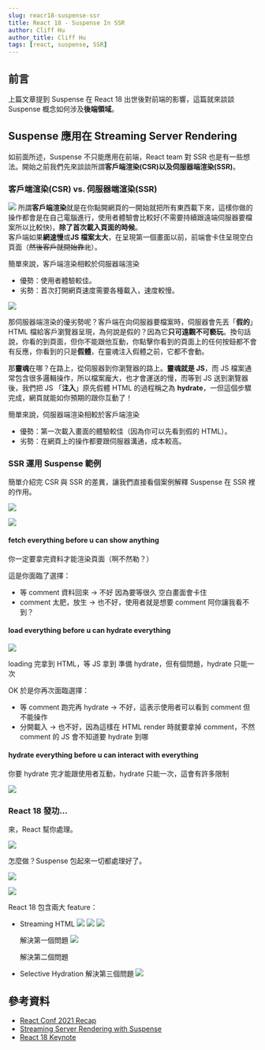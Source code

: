 ```yaml
---
slug: reacr18-suspense-ssr
title: React 18 - Suspense In SSR
author: Cliff Hu
author_title: Cliff Hu
tags: [react, suspense, SSR]
---
```


## 前言

上篇文章提到 Suspense 在 React 18 出世後對前端的影響，這篇就來談談 Suspense 概念如何涉及**後端領域**。

<!-- truncate -->

## Suspense 應用在 Streaming Server Rendering

如前面所述，Suspense 不只能應用在前端，React team 對 SSR 也是有一些想法。開始之前我們先來談談所謂**客戶端渲染(CSR)**以及**伺服器端渲染(SSR)**。

### 客戶端渲染(CSR) vs. 伺服器端渲染(SSR)

![](/img/blog/react18-suspense/6.png)
所謂**客戶端渲染**就是在你點開網頁的一開始就把所有東西載下來，這樣你做的操作都會是在自己電腦進行，使用者體驗會比較好(不需要持續跟遠端伺服器要檔案所以比較快)，**除了首次載入頁面的時候**。<br/>
客戶端如果**網速慢**或**JS 檔案太大**，在呈現第一個畫面以前，前端會卡住呈現空白頁面（~~然後客戶就開始靠北~~）。

簡單來說，客戶端渲染相較於伺服器端渲染

- 優勢：使用者體驗較佳。
- 劣勢：首次打開網頁速度需要各種載入，速度較慢。

![](/img/blog/react18-suspense/7.png)

那伺服器端渲染的優劣勢呢？客戶端在向伺服器要檔案時，伺服器會先丟「**假的**」 HTML 檔給客戶瀏覽器呈現，為何說是假的？因為它**只可遠觀不可褻玩**。換句話說，你看的到頁面，但你不能跟他互動，你點擊你看到的頁面上的任何按鈕都不會有反應，你看到的只是**假體**，在靈魂注入假體之前，它都不會動。

那**靈魂**在哪？在路上，從伺服器到你瀏覽器的路上。**靈魂就是 JS**，而 JS 檔案通常包含很多邏輯操作，所以檔案龐大，也才會運送的慢，而等到 JS 送到瀏覽器後，我們把 JS 「**注入**」原先假體 HTML 的過程稱之為 **hydrate**，一但這個步驟完成，網頁就能如你預期的跟你互動了！

簡單來說，伺服器端渲染相較於客戶端渲染

- 優勢：第一次載入畫面的體驗較佳（因為你可以先看到假的 HTML）。
- 劣勢：在網頁上的操作都要跟伺服器溝通，成本較高。

### SSR 運用 Suspense 範例

簡單介紹完 CSR 與 SSR 的差異，讓我們直接看個案例解釋 Suspense 在 SSR 裡的作用。

![](/img/blog/react18-suspense/8.png)

![](/img/blog/react18-suspense/9.png)

#### fetch everything before u can show anything

你一定要拿完資料才能渲染頁面（啊不然勒？）

這是你面臨了選擇：

- 等 comment 資料回來 → 不好 因為要等很久 空白畫面會卡住
- comment 太肥，放生 → 也不好，使用者就是想要 comment 阿你讓我看不到？

#### load everything before u can hydrate everything

![](/img/blog/react18-suspense/19.png)

loading 完拿到 HTML，等 JS 拿到 準備 hydrate，但有個問題，hydrate 只能一次

OK 於是你再次面臨選擇：

- 等 comment 跑完再 hydrate → 不好，這表示使用者可以看到 comment 但不能操作
- 分開載入 → 也不好，因為這樣在 HTML render 時就要拿掉 comment，不然 comment 的 JS 會不知道要 hydrate 到哪

#### hydrate everything before u can interact with everything

你要 hydrate 完才能跟使用者互動，hydrate 只能一次，這會有許多限制

![](/img/blog/react18-suspense/18.png)

### React 18 發功...

來，React 幫你處理。

![](/img/blog/react18-suspense/10.png)

怎麼做？Suspense 包起來一切都處理好了。

![](/img/blog/react18-suspense/11.png)

![](/img/blog/react18-suspense/12.png)

React 18 包含兩大 feature：

- Streaming HTML
  ![](/img/blog/react18-suspense/13.png)
  ![](/img/blog/react18-suspense/14.png)
  ![](/img/blog/react18-suspense/15.png)

  解決第一個問題
  ![](/img/blog/react18-suspense/16.png)

  解決第二個問題

- Selective Hydration
  解決第三個問題
  ![](/img/blog/react18-suspense/17.png)

## 參考資料

- [React Conf 2021 Recap](https://zh-hant.reactjs.org/blog/2021/12/17/react-conf-2021-recap.html)
- [Streaming Server Rendering with Suspense](https://youtu.be/pj5N-Khihgc)
- [React 18 Keynote](https://youtu.be/FZ0cG47msEk?t=412)
